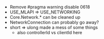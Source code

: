 * Remove #pragma warning disable 0618
* USE_MLAPI => USE_NETWORKING
* Core.Network.* can be cleaned up
* NetworkConnection can probably go away?
* short => ulong made a mess of some things
  * also controllerId vs clientId here
